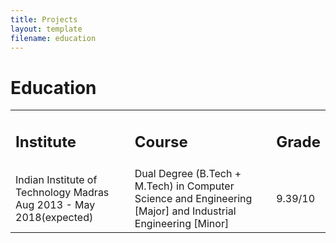 ```yaml
---
title: Projects
layout: template
filename: education
--- 
```


# Education

<table width="100%" align="center" border="0" cellspacing="0">
         <tr>
            <td width="40%"><b><h2>Institute</h2></td>
            <td width="40%"><b><h2>Course</h2></td>
            <td width="20%"><b><h2>Grade</h2></td>
         </tr>
         <tr>
            <td width="40%">Indian Institute of Technology Madras<br>Aug 2013 - May 2018(expected)</h3></td>
            <td width="50%">Dual Degree (B.Tech + M.Tech) in Computer Science and Engineering [Major] and Industrial Engineering [Minor]</td>
            <td width="10%">9.39/10</td>
         </tr></table>

